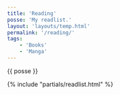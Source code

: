 ```yaml
---
title: 'Reading'
posse: 'My readlist.'
layout: 'layouts/temp.html'
permalink: '/reading/'
tags:
    - 'Books'
    - 'Manga'
---
```


{{ posse }}

{% include "partials/readlist.html" %}